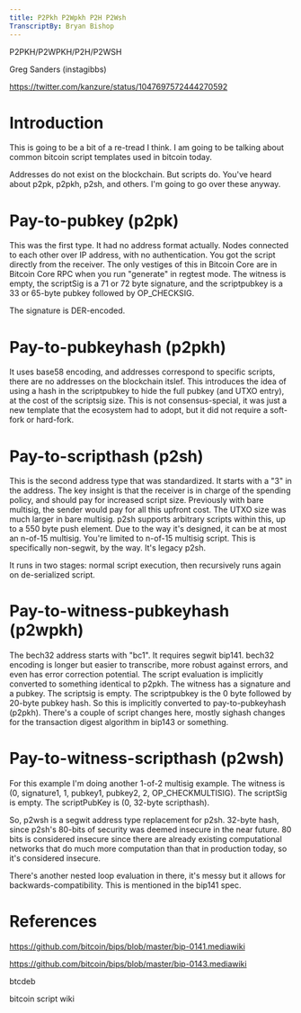 ```yaml
---
title: P2Pkh P2Wpkh P2H P2Wsh
TranscriptBy: Bryan Bishop
---
```


P2PKH/P2WPKH/P2H/P2WSH

Greg Sanders (instagibbs)

<https://twitter.com/kanzure/status/1047697572444270592>

# Introduction

This is going to be a bit of a re-tread I think. I am going to be talking about common bitcoin script templates used in bitcoin today.

Addresses do not exist on the blockchain. But scripts do. You've heard about p2pk, p2pkh, p2sh, and others. I'm going to go over these anyway.

# Pay-to-pubkey (p2pk)

This was the first type. It had no address format actually. Nodes connected to each other over IP address, with no authentication. You got the script directly from the receiver. The only vestiges of this in Bitcoin Core are in Bitcoin Core RPC when you run "generate" in regtest mode. The witness is empty, the scriptSig is a 71 or 72 byte signature, and the scriptpubkey is a 33 or 65-byte pubkey followed by OP\_CHECKSIG.

The signature is DER-encoded.

# Pay-to-pubkeyhash (p2pkh)

It uses base58 encoding, and addresses correspond to specific scripts, there are no addresses on the blockchain itslef. This introduces the idea of using a hash in the scriptpubkey to hide the full pubkey (and UTXO entry), at the cost of the scriptsig size. This is not consensus-special, it was just a new template that the ecosystem had to adopt, but it did not require a soft-fork or hard-fork.

# Pay-to-scripthash (p2sh)

This is the second address type that was standardized. It starts with a "3" in the address. The key insight is that the receiver is in charge of the spending policy, and should pay for increased script size. Previously with bare multisig, the sender would pay for all this upfront cost. The UTXO size was much larger in bare multisig. p2sh supports arbitrary scripts within this, up to a 550 byte push element. Due to the way it's designed, it can be at most an n-of-15 multisig. You're limited to n-of-15 multisig script. This is specifically non-segwit, by the way. It's legacy p2sh.

It runs in two stages: normal script execution, then recursively runs again on de-serialized script.

# Pay-to-witness-pubkeyhash (p2wpkh)

The bech32 address starts with "bc1". It requires segwit bip141. bech32 encoding is longer but easier to transcribe, more robust against errors, and even has error correction potential. The script evaluation is implicitly converted to something identical to p2pkh. The witness has a signature and a pubkey. The scriptsig is empty. The scriptpubkey is the 0 byte followed by 20-byte pubkey hash. So this is implicitly converted to pay-to-pubkeyhash (p2pkh). There's a couple of script changes here, mostly sighash changes for the transaction digest algorithm in bip143 or something.

# Pay-to-witness-scripthash (p2wsh)

For this example I'm doing another 1-of-2 multisig example. The witness is (0, signature1, 1, pubkey1, pubkey2, 2, OP\_CHECKMULTISIG). The scriptSig is empty. The scriptPubKey is (0, 32-byte scripthash).

So, p2wsh is a segwit address type replacement for p2sh. 32-byte hash, since p2sh's 80-bits of security was deemed insecure in the near future. 80 bits is considered insecure since there are already existing computational networks that do much more computation than that in production today, so it's considered insecure.

There's another nested loop evaluation in there, it's messy but it allows for backwards-compatibility. This is mentioned in the bip141 spec.

# References

https://github.com/bitcoin/bips/blob/master/bip-0141.mediawiki

https://github.com/bitcoin/bips/blob/master/bip-0143.mediawiki

btcdeb

bitcoin script wiki






